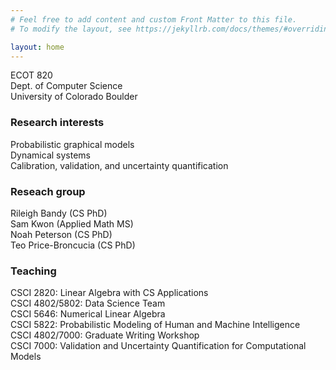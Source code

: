 ```yaml
---
# Feel free to add content and custom Front Matter to this file.
# To modify the layout, see https://jekyllrb.com/docs/themes/#overriding-theme-defaults

layout: home
---
```

ECOT 820  
Dept. of Computer Science  
University of Colorado Boulder  

### Research interests
Probabilistic graphical models  
Dynamical systems  
Calibration, validation, and uncertainty quantification  

### Reseach group  
Rileigh Bandy (CS PhD)  
Sam Kwon (Applied Math MS)  
Noah Peterson (CS PhD)  
Teo Price-Broncucia (CS PhD)

### Teaching
CSCI 2820: Linear Algebra with CS Applications  
CSCI 4802/5802: Data Science Team  
CSCI 5646: Numerical Linear Algebra  
CSCI 5822: Probabilistic Modeling of Human and Machine Intelligence  
CSCI 4802/7000: Graduate Writing Workshop  
CSCI 7000: Validation and Uncertainty Quantification for Computational Models

